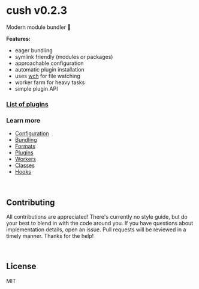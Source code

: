# cush v0.2.3

Modern module bundler 🎁

**Features:**
- eager bundling
- symlink friendly (modules or packages)
- approachable configuration
- automatic plugin installation
- uses [wch][wch] for file watching
- worker farm for heavy tasks
- simple plugin API

[wch]: https://github.com/aleclarson/wch

### [List of plugins](https://github.com/aleclarson/cush/wiki/Plugins)

### Learn more
- [Configuration](./docs/config.md)
- [Bundling](./docs/bundling.md)
- [Formats](./docs/formats.md)
- [Plugins](./docs/plugins.md)
- [Workers](./docs/workers.md)
- [Classes](./docs/fs.md)
- [Hooks](./docs/hooks.md)

&nbsp;

## Contributing

All contributions are appreciated! There's currently no style guide, but do your best to blend in with the code around you. If you have questions about implementation details, open an issue. Pull requests will be reviewed in a timely manner. Thanks for the help!

&nbsp;

## License

MIT
